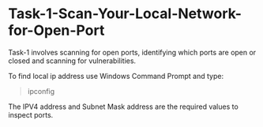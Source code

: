 # Task-1-Scan-Your-Local-Network-for-Open-Port
Task-1 involves scanning for open ports, identifying which ports are open or closed and scanning for vulnerabilities. 

To find local ip address use Windows Command Prompt and type:


>ipconfig

The IPV4 address and Subnet Mask address are the required values to inspect ports.


